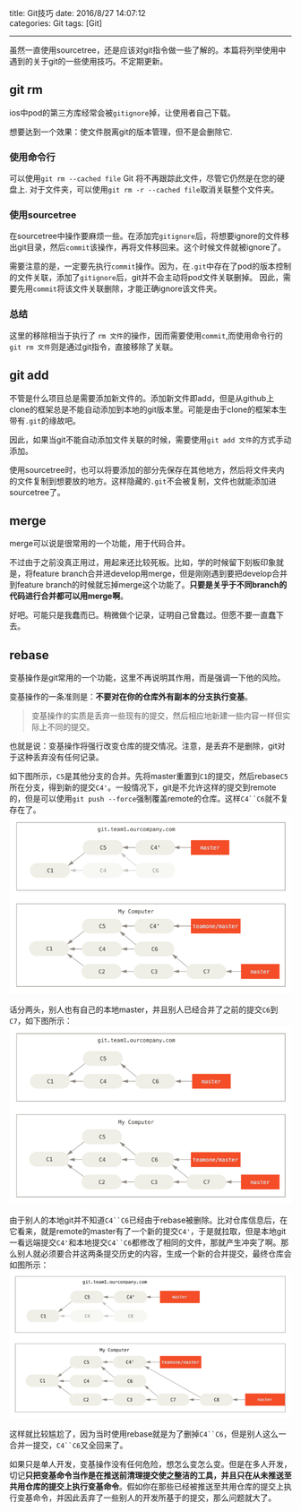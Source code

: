 title: Git技巧
date: 2016/8/27 14:07:12  
categories: Git
tags: [Git]

---

虽然一直使用sourcetree，还是应该对git指令做一些了解的。本篇将列举使用中遇到的关于git的一些使用技巧。不定期更新。

<!--more-->

## git rm
ios中pod的第三方库经常会被`gitignore`掉，让使用者自己下载。

想要达到一个效果：使文件脱离git的版本管理，但不是会删除它.



### 使用命令行
可以使用`git rm --cached file`
Git 将不再跟踪此文件，尽管它仍然是在您的硬盘上.
对于文件夹，可以使用`git rm -r --cached file`取消关联整个文件夹。

### 使用sourcetree
在sourcetree中操作要麻烦一些。在添加完`gitignore`后，将想要ignore的文件移出git目录，然后`commit`该操作，再将文件移回来。这个时候文件就被ignore了。

需要注意的是，一定要先执行`commit`操作。因为，在`.git`中存在了pod的版本控制的文件关联，添加了`gitignore`后，git并不会主动将pod文件关联删掉。
因此，需要先用`commit`将该文件关联删除，才能正确ignore该文件夹。

### 总结
这里的移除相当于执行了 `rm 文件`的操作，因而需要使用`commit`,而使用命令行的`git rm 文件`则是通过git指令，直接移除了关联。

## git add
不管是什么项目总是需要添加新文件的。添加新文件即add，但是从github上clone的框架总是不能自动添加到本地的git版本里。可能是由于clone的框架本生带有`.git`的缘故吧。

因此，如果当git不能自动添加文件关联的时候，需要使用`git add 文件`的方式手动添加。

使用sourcetree时，也可以将要添加的部分先保存在其他地方，然后将文件夹内的文件复制到想要放的地方。这样隐藏的`.git`不会被复制，文件也就能添加进sourcetree了。

## merge
merge可以说是很常用的一个功能，用于代码合并。

不过由于之前没真正用过，用起来还比较死板。比如，学的时候留下刻板印象就是，将feature branch合并进develop用merge，但是刚刚遇到要把develop合并到feature branch的时候就忘掉merge这个功能了。**只要是关乎于不同branch的代码进行合并都可以用merge啊**。

好吧。可能只是我蠢而已。稍微做个记录，证明自己曾蠢过。但愿不要一直蠢下去。


## rebase
变基操作是git常用的一个功能，这里不再说明其作用，而是强调一下他的风险。

变基操作的一条准则是：**不要对在你的仓库外有副本的分支执行变基**。

> 变基操作的实质是丢弃一些现有的提交，然后相应地新建一些内容一样但实际上不同的提交。

也就是说：变基操作将强行改变仓库的提交情况。注意，是丢弃不是删除，git对于这种丢弃没有任何记录。

如下图所示，`C5`是其他分支的合并。先将master重置到`C1`的提交，然后rebase`C5`所在分支，得到新的提交`C4'`。一般情况下，git是不允许这样的提交到remote的，但是可以使用`git push --force`强制覆盖remote的仓库。这样`C4``C6`就不复存在了。
![git_rebase_1](https://github.com/zhang759740844/MyImgs/blob/master/MyBlog/git_rebase_1.png?raw=true)

话分两头，别人也有自己的本地master，并且别人已经合并了之前的提交`C6`到`C7`，如下图所示：
![git_rebase_2](https://github.com/zhang759740844/MyImgs/blob/master/MyBlog/git_rebase_2.png?raw=true)

由于别人的本地git并不知道`C4``C6`已经由于rebase被删除。比对仓库信息后，在它看来，就是remote的master有了一个新的提交`C4'`，于是就拉取，但是本地git一看远端提交`C4'`和本地提交`C4``C6`都修改了相同的文件，那就产生冲突了啊。那么别人就必须要合并这两条提交历史的内容，生成一个新的合并提交，最终仓库会如图所示：
![git_rebase_3](https://github.com/zhang759740844/MyImgs/blob/master/MyBlog/git_rebase_3.png?raw=true)

这样就比较尴尬了，因为当时使用rebase就是为了删掉`C4``C6`，但是别人这么一合并一提交，`C4``C6`又全回来了。

如果只是单人开发，变基操作没有任何危险，想怎么变怎么变。但是在多人开发，切记**只把变基命令当作是在推送前清理提交使之整洁的工具，并且只在从未推送至共用仓库的提交上执行变基命令**。假如你在那些已经被推送至共用仓库的提交上执行变基命令，并因此丢弃了一些别人的开发所基于的提交，那么问题就大了。